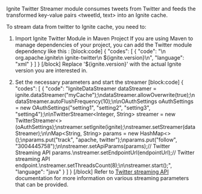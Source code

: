 Ignite Twitter Streamer module consumes tweets from Twitter and feeds the transformed key-value pairs <tweetId, text> into an Ignite cache. 

To stream data from twitter to Ignite cache, you need to: 

1. Import Ignite Twitter Module in Maven Project
If you are using Maven to manage dependencies of your project, you can add the Twitter module
dependency like this :
[block:code]
{
  "codes": [
    {
      "code": "<dependency>\n  <groupId>org.apache.ignite</groupId>\n  <artifactId>ignite-twitter</artifactId>\n  <version>${ignite.version}</version>\n</dependency>",
      "language": "xml"
    }
  ]
}
[/block]
Replace '${ignite.version}' with the actual Ignite version you are interested in.

2. Set the necessary parameters and start the streamer
[block:code]
{
  "codes": [
    {
      "code": "IgniteDataStreamer dataStreamer = ignite.dataStreamer(\"myCache\");\ndataStreamer.allowOverwrite(true);\ndataStreamer.autoFlushFrequency(10);\n\nOAuthSettings oAuthSettings = new OAuthSettings(\"setting1\", \"setting2\", \"setting3\", \"setting4\");\n\nTwitterStreamer<Integer, String> streamer = new TwitterStreamer<>(oAuthSettings);\nstreamer.setIgnite(ignite);\nstreamer.setStreamer(dataStreamer);\n\nMap<String, String> params = new HashMap<>();\nparams.put(\"track\", \"apache, twitter\");\nparams.put(\"follow\", \"3004445758\");\n\nstreamer.setApiParams(params);// Twitter Streaming API params.\nstreamer.setEndpointUrl(endpointUrl);// Twitter streaming API endpoint.\nstreamer.setThreadsCount(8);\n\nstreamer.start();",
      "language": "java"
    }
  ]
}
[/block]
Refer to [Twitter streaming API](https://dev.twitter.com/streaming/overview) documentation for more information on various streaming parameters that can be provided.